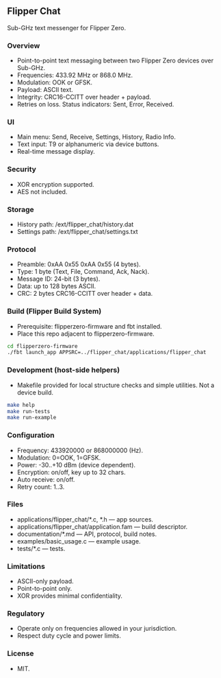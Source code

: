 ## Flipper Chat

Sub-GHz text messenger for Flipper Zero.

### Overview
- Point-to-point text messaging between two Flipper Zero devices over Sub-GHz.
- Frequencies: 433.92 MHz or 868.0 MHz.
- Modulation: OOK or GFSK.
- Payload: ASCII text.
- Integrity: CRC16-CCITT over header + payload.
- Retries on loss. Status indicators: Sent, Error, Received.

### UI
- Main menu: Send, Receive, Settings, History, Radio Info.
- Text input: T9 or alphanumeric via device buttons.
- Real-time message display.

### Security
- XOR encryption supported.
- AES not included.

### Storage
- History path: /ext/flipper_chat/history.dat
- Settings path: /ext/flipper_chat/settings.txt

### Protocol
- Preamble: 0xAA 0x55 0xAA 0x55 (4 bytes).
- Type: 1 byte (Text, File, Command, Ack, Nack).
- Message ID: 24-bit (3 bytes).
- Data: up to 128 bytes ASCII.
- CRC: 2 bytes CRC16-CCITT over header + data.

### Build (Flipper Build System)
- Prerequisite: flipperzero-firmware and fbt installed.
- Place this repo adjacent to flipperzero-firmware.
```bash
cd flipperzero-firmware
./fbt launch_app APPSRC=../flipper_chat/applications/flipper_chat
```

### Development (host-side helpers)
- Makefile provided for local structure checks and simple utilities. Not a device build.
```bash
make help
make run-tests
make run-example
```

### Configuration
- Frequency: 433920000 or 868000000 (Hz).
- Modulation: 0=OOK, 1=GFSK.
- Power: -30..+10 dBm (device dependent).
- Encryption: on/off, key up to 32 chars.
- Auto receive: on/off.
- Retry count: 1..3.

### Files
- applications/flipper_chat/*.c, *.h — app sources.
- applications/flipper_chat/application.fam — build descriptor.
- documentation/*.md — API, protocol, build notes.
- examples/basic_usage.c — example usage.
- tests/*.c — tests.

### Limitations
- ASCII-only payload.
- Point-to-point only.
- XOR provides minimal confidentiality.

### Regulatory
- Operate only on frequencies allowed in your jurisdiction.
- Respect duty cycle and power limits.

### License
- MIT.